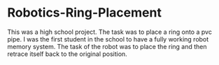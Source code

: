 # Robotics-Ring-Placement
This was a high school project. The task was to place a ring onto a pvc pipe. I was the first student in the school to have a fully working robot memory system.
The task of the robot was to place the ring and then retrace itself back to the original position. 
